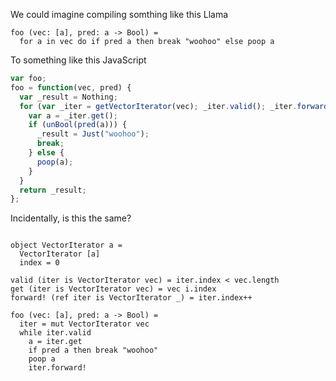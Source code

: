 We could imagine compiling somthing like this Llama

```
foo (vec: [a], pred: a -> Bool) = 
  for a in vec do if pred a then break "woohoo" else poop a
```

To something like this JavaScript

```javascript
var foo;
foo = function(vec, pred) {
  var _result = Nothing;
  for (var _iter = getVectorIterator(vec); _iter.valid(); _iter.forward()) {
    var a = _iter.get();
    if (unBool(pred(a))) {
      _result = Just("woohoo");
      break;
    } else {
      poop(a);
    }
  }
  return _result;
};
```

Incidentally, is this the same?

```

object VectorIterator a = 
  VectorIterator [a]
  index = 0

valid (iter is VectorIterator vec) = iter.index < vec.length
get (iter is VectorIterator vec) = vec i.index
forward! (ref iter is VectorIterator _) = iter.index++

foo (vec: [a], pred: a -> Bool) = 
  iter = mut VectorIterator vec
  while iter.valid
    a = iter.get
    if pred a then break "woohoo"
    poop a
    iter.forward!
```